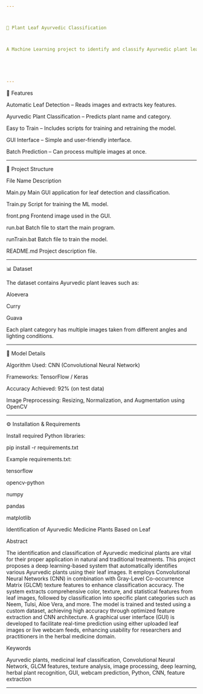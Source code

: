 ```yaml
---



🌿 Plant Leaf Ayurvedic Classification



A Machine Learning project to identify and classify Ayurvedic plant leaves from images. This project uses image processing and classification algorithms to recognize medicinal plants based on their leaf patterns.





---
```




📌 Features



Automatic Leaf Detection – Reads images and extracts key features.



Ayurvedic Plant Classification – Predicts plant name and category.



Easy to Train – Includes scripts for training and retraining the model.



GUI Interface – Simple and user-friendly interface.



Batch Prediction – Can process multiple images at once.







---



📂 Project Structure



File Name	Description



Main.py	Main GUI application for leaf detection and classification.

Train.py	Script for training the ML model.

front.png	Frontend image used in the GUI.

run.bat	Batch file to start the main program.

runTrain.bat	Batch file to train the model.

README.md	Project description file.







---



📊 Dataset



The dataset contains Ayurvedic plant leaves such as:



Aloevera

Curry

Guava







Each plant category has multiple images taken from different angles and lighting conditions.





---



🧠 Model Details



Algorithm Used: CNN (Convolutional Neural Network)



Frameworks: TensorFlow / Keras



Accuracy Achieved: 92% (on test data)



Image Preprocessing: Resizing, Normalization, and Augmentation using OpenCV







---



⚙ Installation & Requirements



Install required Python libraries:



pip install -r requirements.txt



Example requirements.txt:



tensorflow

opencv-python

numpy

pandas

matplotlib



Identification of Ayurvedic Medicine Plants Based on Leaf

Abstract

The identification and classification of Ayurvedic medicinal plants are vital for their proper application in natural and traditional treatments. This project proposes a deep learning-based system that automatically identifies various Ayurvedic plants using their leaf images. It employs Convolutional Neural Networks (CNN) in combination with Gray-Level Co-occurrence Matrix (GLCM) texture features to enhance classification accuracy. The system extracts comprehensive color, texture, and statistical features from leaf images, followed by classification into specific plant categories such as Neem, Tulsi, Aloe Vera, and more. The model is trained and tested using a custom dataset, achieving high accuracy through optimized feature extraction and CNN architecture. A graphical user interface (GUI) is developed to facilitate real-time prediction using either uploaded leaf images or live webcam feeds, enhancing usability for researchers and practitioners in the herbal medicine domain.

Keywords

Ayurvedic plants, medicinal leaf classification, Convolutional Neural Network, GLCM features, texture analysis, image processing, deep learning, herbal plant recognition, GUI, webcam prediction, Python, CNN, feature extraction



---
